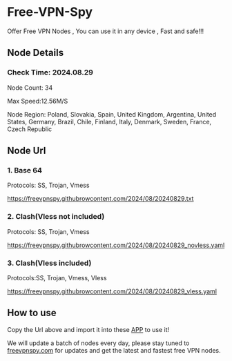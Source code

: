 # Free-VPN-Spy

Offer Free VPN Nodes , You can use it in any device ,  Fast and safe!!!

## Node Details

### Check Time: 2024.08.29

Node Count: 34

Max Speed:12.56M/S

Node Region: Poland, Slovakia, Spain, United Kingdom, Argentina, United States, Germany, Brazil, Chile, Finland, Italy, Denmark, Sweden, France, Czech Republic

## Node Url

### 1. Base 64

Protocols: SS, Trojan, Vmess

https://freevpnspy.githubrowcontent.com/2024/08/20240829.txt

### 2. Clash(Vless not included)

Protocols: SS, Trojan, Vmess

https://freevpnspy.githubrowcontent.com/2024/08/20240829_novless.yaml

### 3. Clash(Vless included)

Protocols:SS, Trojan, Vmess, Vless

https://freevpnspy.githubrowcontent.com/2024/08/20240829_vless.yaml

## How to use

Copy the Url above and import it into these [APP]([url](https://freevpnspy.com/freevpnnode/1.html)) to use it!

We will update a batch of nodes every day, please stay tuned to [freevpnspy.com](https://freevpnspy.com) for updates and get the latest and fastest free VPN nodes.
